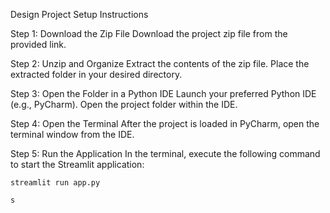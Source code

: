 Design Project Setup Instructions

Step 1: Download the Zip File
    Download the project zip file from the provided link.


Step 2: Unzip and Organize
    Extract the contents of the zip file.
    Place the extracted folder in your desired directory.
    

Step 3: Open the Folder in a Python IDE
     Launch your preferred Python IDE (e.g., PyCharm).
     Open the project folder within the IDE.
     

Step 4: Open the Terminal
    After the project is loaded in PyCharm, open the terminal window from the IDE.
    

Step 5: Run the Application
    In the terminal, execute the following command to start the Streamlit application:

    streamlit run app.py

    s
